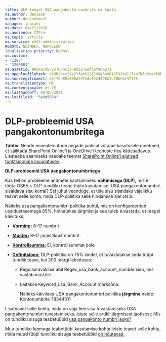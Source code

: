 ```yaml
---
title: DLP-reegel USA pangakonto numbrile ei tööta
ms.author: deniseb
author: denisebmsft
manager: laurawi
ms.date: 04/21/2020
ms.audience: ITPro
ms.topic: article
ms.service: o365-administration
ROBOTS: NOINDEX, NOFOLLOW
localization_priority: Normal
ms.custom:
- "1287"
- "3200001"
ms.assetid: 80b40145-8376-4c3a-8d22-6efb9f9cb271
ms.openlocfilehash: d19b2dcc29e23fab522159945496165338a117a47bfcfcadf0b93e4e5f14464f
ms.sourcegitcommit: b5f7da89a650d2915dc652449623c78be6247175
ms.translationtype: MT
ms.contentlocale: et-EE
ms.lasthandoff: 08/05/2021
ms.locfileid: "54005014"
---
```

# <a name="dlp-issues-with-us-bank-account-numbers"></a>DLP-probleemid USA pangakontonumbritega

**Tähtis**! Nende enneolematude aegade jooksul võtame kasutusele meetmed, et säilitada SharePoint Online’i ja OneDrive’i teenuste hea kättesadavus. Lisateabe saamiseks vaadake teemat [SharePoint Online’i ajutised funktsioonide muudatused](https://aka.ms/ODSPAdjustments).

**DLP-probleemid USA pangakontonumbritega**

Kas teil on probleeme andmete kaotsimineku **vältimisega (DLP),** mis ei tööta O365-s DLP-tundliku teabe tüübi kasutamisel USA pangakontonumbrit sisaldava sisu korral?  Sel juhul veenduge, et teie sisu sisaldaks vajalikku teavet selle kohta, mida DLP-poliitika selle hindamise ajal otsib.
  
Näiteks usa pangakontonumbri poliitika puhul, mis on konfigureeritud usaldustasemega 85%, hinnatakse järgmist ja see tuleb tuvastada, et reegel käivituks. 
  
- **[Vorming:](https://docs.microsoft.com/microsoft-365/compliance/sensitive-information-type-entity-definitions#format-77)** 8–17 numbrit

- **[Muster:](https://docs.microsoft.com/microsoft-365/compliance/sensitive-information-type-entity-definitions#pattern-77)** 8–17 järjestikust numbrit.

- **[Kontrollsumma:](https://docs.microsoft.com/microsoft-365/compliance/sensitive-information-type-entity-definitions#checksum-76)** Ei, kontrollsummat pole

- **[Definitsioon:](https://docs.microsoft.com/microsoft-365/compliance/sensitive-information-type-entity-definitions)** DLP-poliitika on 75% kindel, et tuvastatakse seda tüüpi tundlik teave, kui 300 märgi läheduses:

  - Regulaaravaldise abil Regex_usa_bank_account_number sisu, mis vastab mustrile

  - Leitakse Keyword_usa_Bank_Account märksõna.

    Näiteks käivitaks USA pangakontonumbri poliitika **järgmine** näide: Kontonumbrite 78344011

Lisateavet selle kohta, mida  on vaja teie sisu tuvastamiseks USA pangakontonumbri tuvastamiseks, leiate selle artikli järgmisest jaotisest: Mis on tundliku sisuga teabetüübid [usa pangakonto numbri jaoks?](https://docs.microsoft.com/microsoft-365/compliance/sensitive-information-type-entity-definitions#us-bank-account-number)
  
Muu tundliku loomuga teabetüübi kasutamise kohta leiate teavet selle kohta, mida muud tüüpi tundliku sisuga teabetüübid [on nõutavad.](https://docs.microsoft.com/microsoft-365/compliance/sensitive-information-type-entity-definitions)
  